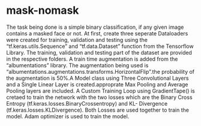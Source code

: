 # mask-nomask

The task being done is a simple binary classification, if any given image contains a masked face or not. At first, create three seperate Dataloaders were created for training, validation and testing using the “tf.keras.utils.Sequence” and “tf.data.Dataset” function from the Tensorflow Library. The training, validation and testing part of the dataset are provided in the respective folders. A train time augmentation is added from the “albumentations” library. The augmentation being used is “albumentations.augmentations.transforms.HorizontalFlip”.the probability of the augmentation is 50%.A Model class using Three Convolutional Layers and a Single Linear Layer is created.approprate Max Pooling and Average Pooling layers are included. A Custom Training Loop using GradientTape() is cretaed to train the network with the two  losses which are  the Binary Cross Entropy (tf.keras.losses.BinaryCrossentropy) and KL- Divergence (tf.keras.losses.KLDivergence). Both Losses are used together to train the model. Adam optimizer is used to train the model.
